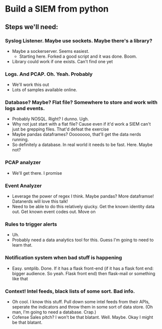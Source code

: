 # Build a SIEM from python

## Steps we'll need:

### Syslog Listener. Maybe use sockets. Maybe there's a library?
- Maybe a sockerserver. Seems easiest.
    - Starting here. Forked a good script and it was done. Boom.
- Library could work if one exists. Can't find one yet
### Logs. And PCAP. Oh. Yeah. Probably
- We'll work this out
- Lots of samples available online.
### Database? Maybe? Flat file? Somewhere to store and work with logs and events. 
- Probably NOSQL. Right? I dunno. Ugh.
- Why not just start with a flat file? Cause even if it'd work a SIEM can't just be grepping files. That'd defeat the exercise
- Maybe pandas dataframes? Oooooooo, that'll get the data nerds running. 
- So definitely a database. In real world it needs to be fast. Here. Maybe not?
### PCAP analyzer
- We'll get there. I promise
### Event Analyzer
- Leverage the power of regex I think. Maybe pandas? More dataframse! Datanerds will love this talk!
- Need to be able to do this relatively qiucky. Get the known identity data out. Get known event codes out. Move on
### Rules to trigger alerts
- Uh.
- Probably need a data analytics tool for this. Guess I'm going to need to learn that.
### Notification system when bad stuff is happening
- Easy. smtplib. Done. If it has a flask front-end (if it has a flask font end: bigger audience. So yeah. Flask front end) then flask-mail or something like that
### Context! Intel feeds, black lists of some sort. Bad info.
- Oh cool. I know this stuff. Pull down some intel feeds from their APIs, seperate the indicators and throw them in some sort of data store. (Oh man, I'm going to need a database. Crap.)
- Cofense Sales pitch? I won't be that blatant. Well. Maybe. Okay I might be that blatant.
